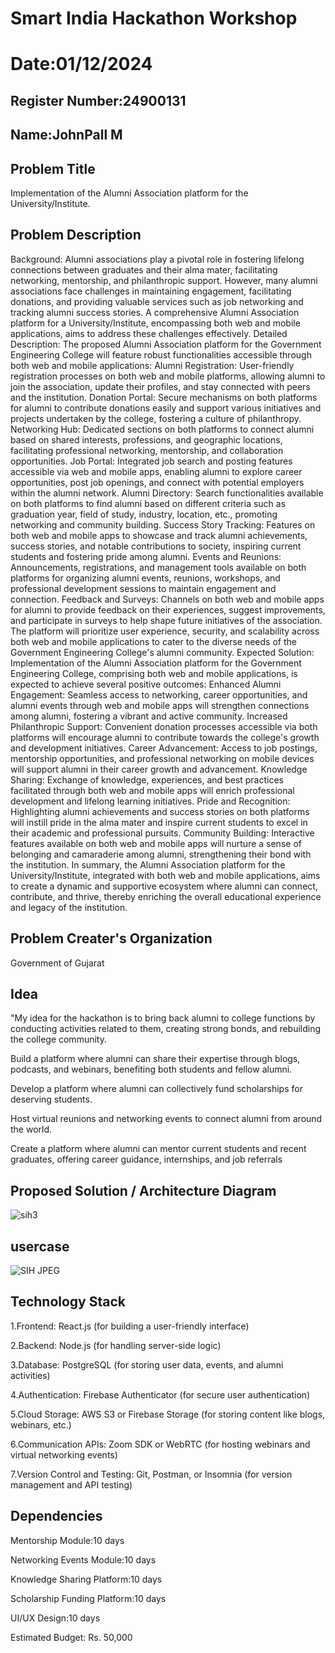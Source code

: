 # Smart India Hackathon Workshop
# Date:01/12/2024
## Register Number:24900131
## Name:JohnPall M
## Problem Title
Implementation of the Alumni Association platform for the University/Institute.
## Problem Description
Background: Alumni associations play a pivotal role in fostering lifelong connections between graduates and their alma mater, facilitating networking, mentorship, and philanthropic support. However, many alumni associations face challenges in maintaining engagement, facilitating donations, and providing valuable services such as job networking and tracking alumni success stories. A comprehensive Alumni Association platform for a University/Institute, encompassing both web and mobile applications, aims to address these challenges effectively. Detailed Description: The proposed Alumni Association platform for the Government Engineering College will feature robust functionalities accessible through both web and mobile applications: Alumni Registration: User-friendly registration processes on both web and mobile platforms, allowing alumni to join the association, update their profiles, and stay connected with peers and the institution. Donation Portal: Secure mechanisms on both platforms for alumni to contribute donations easily and support various initiatives and projects undertaken by the college, fostering a culture of philanthropy. Networking Hub: Dedicated sections on both platforms to connect alumni based on shared interests, professions, and geographic locations, facilitating professional networking, mentorship, and collaboration opportunities. Job Portal: Integrated job search and posting features accessible via web and mobile apps, enabling alumni to explore career opportunities, post job openings, and connect with potential employers within the alumni network. Alumni Directory: Search functionalities available on both platforms to find alumni based on different criteria such as graduation year, field of study, industry, location, etc., promoting networking and community building. Success Story Tracking: Features on both web and mobile apps to showcase and track alumni achievements, success stories, and notable contributions to society, inspiring current students and fostering pride among alumni. Events and Reunions: Announcements, registrations, and management tools available on both platforms for organizing alumni events, reunions, workshops, and professional development sessions to maintain engagement and connection. Feedback and Surveys: Channels on both web and mobile apps for alumni to provide feedback on their experiences, suggest improvements, and participate in surveys to help shape future initiatives of the association. The platform will prioritize user experience, security, and scalability across both web and mobile applications to cater to the diverse needs of the Government Engineering College's alumni community. Expected Solution: Implementation of the Alumni Association platform for the Government Engineering College, comprising both web and mobile applications, is expected to achieve several positive outcomes: Enhanced Alumni Engagement: Seamless access to networking, career opportunities, and alumni events through web and mobile apps will strengthen connections among alumni, fostering a vibrant and active community. Increased Philanthropic Support: Convenient donation processes accessible via both platforms will encourage alumni to contribute towards the college's growth and development initiatives. Career Advancement: Access to job postings, mentorship opportunities, and professional networking on mobile devices will support alumni in their career growth and advancement. Knowledge Sharing: Exchange of knowledge, experiences, and best practices facilitated through both web and mobile apps will enrich professional development and lifelong learning initiatives. Pride and Recognition: Highlighting alumni achievements and success stories on both platforms will instill pride in the alma mater and inspire current students to excel in their academic and professional pursuits. Community Building: Interactive features available on both web and mobile apps will nurture a sense of belonging and camaraderie among alumni, strengthening their bond with the institution. In summary, the Alumni Association platform for the University/Institute, integrated with both web and mobile applications, aims to create a dynamic and supportive ecosystem where alumni can connect, contribute, and thrive, thereby enriching the overall educational experience and legacy of the institution.
## Problem Creater's Organization
Government of Gujarat

## Idea

"My idea for the hackathon is to bring back alumni to college functions by conducting activities related to them, creating strong bonds, and rebuilding the college community.

Build a platform where alumni can share their expertise through blogs, podcasts, and webinars, benefiting both students and fellow alumni.

Develop a platform where alumni can collectively fund scholarships for deserving students.

Host virtual reunions and networking events to connect alumni from around the world.

Create a platform where alumni can mentor current students and recent graduates, offering career guidance, internships, and job referrals



## Proposed Solution / Architecture Diagram

![sih3](https://github.com/user-attachments/assets/c2117ca4-3976-4321-8801-00d4d7c1a2b1)

## usercase

![SIH JPEG](https://github.com/user-attachments/assets/57d731bf-893b-4fc5-9838-19f072aae099)


## Technology Stack

1.Frontend: React.js (for building a user-friendly interface)

2.Backend: Node.js (for handling server-side logic)

3.Database: PostgreSQL (for storing user data, events, and alumni activities)

4.Authentication: Firebase Authenticator (for secure user authentication)

5.Cloud Storage: AWS S3 or Firebase Storage (for storing content like blogs, webinars, etc.)

6.Communication APIs: Zoom SDK or WebRTC (for hosting webinars and virtual networking events)

7.Version Control and Testing: Git, Postman, or Insomnia (for version management and API testing)

## Dependencies

Mentorship Module:10 days

Networking Events Module:10 days
 
Knowledge Sharing Platform:10 days

Scholarship Funding Platform:10 days

UI/UX Design:10 days

Estimated Budget: Rs. 50,000
